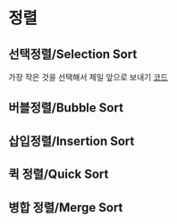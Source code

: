 # 정렬
## 선택정렬/Selection Sort
가장 작은 것을 선택해서 제일 앞으로 보내기
[코드](./selectionSort.cpp)
## 버블정렬/Bubble Sort

## 삽입정렬/Insertion Sort
## 퀵 정렬/Quick Sort
## 병합 정렬/Merge Sort
